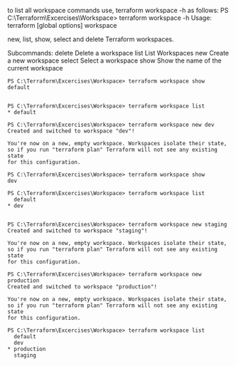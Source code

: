 to list all workspace commands use,
terraform workspace -h  as follows:
PS C:\Terraform\Excercises\Workspace> terraform workspace -h
Usage: terraform [global options] workspace

  new, list, show, select and delete Terraform workspaces.

Subcommands:
    delete    Delete a workspace
    list      List Workspaces
    new       Create a new workspace
    select    Select a workspace
    show      Show the name of the current workspace



    PS C:\Terraform\Excercises\Workspace> terraform workspace show
    default


    PS C:\Terraform\Excercises\Workspace> terraform workspace list
    * default

    PS C:\Terraform\Excercises\Workspace> terraform workspace new dev
    Created and switched to workspace "dev"!

    You're now on a new, empty workspace. Workspaces isolate their state,
    so if you run "terraform plan" Terraform will not see any existing state
    for this configuration.

    PS C:\Terraform\Excercises\Workspace> terraform workspace show
    dev

    PS C:\Terraform\Excercises\Workspace> terraform workspace list
      default
    * dev


    PS C:\Terraform\Excercises\Workspace> terraform workspace new staging
    Created and switched to workspace "staging"!

    You're now on a new, empty workspace. Workspaces isolate their state,
    so if you run "terraform plan" Terraform will not see any existing state
    for this configuration.

    PS C:\Terraform\Excercises\Workspace> terraform workspace new production
    Created and switched to workspace "production"!

    You're now on a new, empty workspace. Workspaces isolate their state,
    so if you run "terraform plan" Terraform will not see any existing state
    for this configuration.

    PS C:\Terraform\Excercises\Workspace> terraform workspace list
      default
      dev
    * production
      staging

